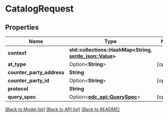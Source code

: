 # CatalogRequest

## Properties

| Name                      | Type                                                                                                                           | Notes      |
|---------------------------|--------------------------------------------------------------------------------------------------------------------------------|------------|
| **context**               | **std::collections::HashMap<String, [serde_json::Value](https://docs.rs/serde_json/latest/serde_json/value/enum.Value.html)>** |            |
| **at_type**               | Option<**String**>                                                                                                             | [optional] |
| **counter_party_address** | **String**                                                                                                                     |            |
| **counter_party_id**      | Option<**String**>                                                                                                             | [optional] |
| **protocol**              | **String**                                                                                                                     |            |
| **query_spec**            | Option<[**edc_api::QuerySpec**](QuerySpec.md)>                                                                                 | [optional] |

[[Back to Model list]](../../crates/edc_api/README.md#documentation-for-models) [[Back to API list]](../../crates/edc_client/README.md#documentation-for-api-endpoints) [[Back to README]](../../README.md)


